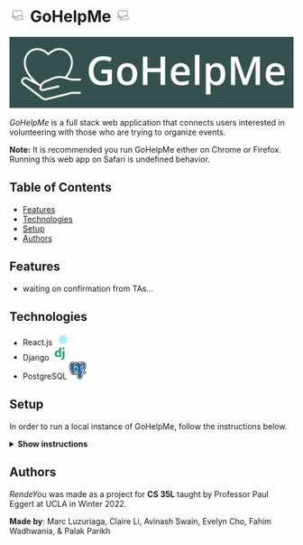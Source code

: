 # <img src="./images/squarelogo.png" width=30px> GoHelpMe <img src="./images/squarelogo.png" width=30px>

![GoHelpMe Logo](./images/GoHelpMe_Green.png)

_GoHelpMe_ is a full stack web application that connects users interested in volunteering with those who are trying to organize events.

**Note:** It is recommended you run GoHelpMe either on Chrome or Firefox. Running this web app on Safari is undefined behavior.

## Table of Contents
- [Features](https://github.com/fahimWad/GoHelpMe/#features)
- [Technologies](https://github.com/fahimWad/GoHelpMe/#technologies)
- [Setup](https://github.com/fahimWad/GoHelpMe/#setup)
- [Authors](https://github.com/fahimWad/GoHelpMe/#authors)

## Features

- waiting on confirmation from TAs...

## Technologies
- React.js <img src="./images/react.png" alt="react.js" width="30px">
- Django <img src="./images/django.png" alt="django" width="30px">
- PostgreSQL <img src="./images/Postgresql_elephant.png" alt="postgresql" width="30px">

## Setup
In order to run a local instance of GoHelpMe, follow the instructions below.

<details><summary><b>Show instructions</b></summary>

1. Create a new directory and startup a virtual environment

```shell
mkdir webapp
cd webapp
python3 -m venv venv
source venv/bin/activate
```

2. Clone this repository and change into its directory

```shell
git clone https://github.com/fahimWad/GoHelpMe.git
```

3. Install dependencies for the back end

```shell
pip install -r GoHelpMe/backend/requirements.txt
pip install --upgrade pip
```
4. Make migrations for back end
```shell
python GoHelpMe/backend/manage.py makemigrations
python GoHelpMe/backend/manage.py migrate
```

5. Run the backend server
```shell
python GoHelpMe/backend/manage.py runserver
```

6. In a separate terminal, install the frontend dependencies
```shell
cd webapp
source venv/bin/activate
cd GoHelpMe/frontend
npm -f install
```

7. Run the webapp!
```shell
npm start
```
</details>

## Authors
_RendeYou_ was made as a project for **CS 35L** taught by Professor Paul Eggert at UCLA in Winter 2022. 

**Made by**: Marc Luzuriaga, Claire Li, Avinash Swain, Evelyn Cho, Fahim Wadhwania, & Palak Parikh

